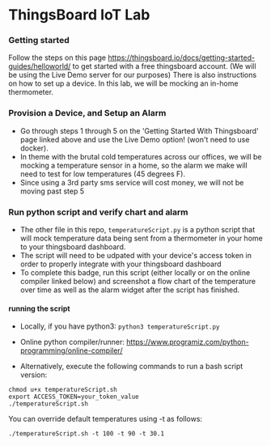 # ThingsBoard IoT Lab
### Getting started
Follow the steps on this page https://thingsboard.io/docs/getting-started-guides/helloworld/ to get started with a free thingsboard account. (We will be using the Live Demo server for our purposes)
There is also instructions on how to set up a device. In this lab, we will be mocking an in-home thermometer.

### Provision a Device, and Setup an Alarm
* Go through steps 1 through 5 on the 'Getting Started With Thingsboard' page linked above and use the Live Demo option! (won't need to use docker).
* In theme with the brutal cold temperatures across our offices, we will be mocking a temperature sensor in a home, so the alarm we make will need to test for low temperatures (45 degrees F).
* Since using a 3rd party sms service will cost money, we will not be moving past step 5

### Run python script and verify chart and alarm
* The other file in this repo, `temperatureScript.py` is a python script that will mock temperature data being sent from a thermometer in your home to your thingsboard dashboard.
* The script will need to be udpated with your device's access token in order to properly integrate with your thingsboard dashboard
* To complete this badge, run this script (either locally or on the online compiler linked below) and screenshot a flow chart of the temperature over time as well as the alarm widget after the script has finished.

#### running the script
* Locally, if you have python3: `python3 temperatureScript.py`

* Online python compiler/runner: https://www.programiz.com/python-programming/online-compiler/

* Alternatively, execute the following commands to run a bash script version:
```
chmod u+x temperatureScript.sh
export ACCESS_TOKEN=your_token_value
./temperatureScript.sh
```

You can override default temperatures using -t as follows:
```
./temperatureScript.sh -t 100 -t 90 -t 30.1
```
